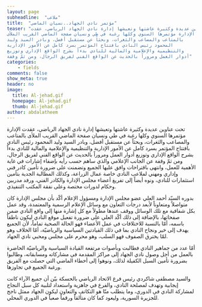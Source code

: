 ```yaml
---
layout: page
subheadline:  "ملاعب"
title:  "مؤتمر نادي الجهاد..نسيان الماضي"
teaser: "تحت عناوين عديدة وكثيرة عاشتها وتعيشها إدارة نادي الجهاد الرياضي، عقدت
الإدارة مؤتمرها السنوي وكلها رغبة في طي ونسيان صفحة الماضي القريب الملأى
بالمتاعب والمصاعب والثغرات، وبحثاً عن مستقبل أفضل، وبادر السيد وليد
المحمود رئيس النادي بافتتاح المؤتمر بسرد كامل عن الأمور الإدارية
والتنظيمية والإعلامية والمالية للنادي بدءاً بشرح الواقع الإداري وتوزيع
أدوار العمل ومروراً بالحديث عن الواقع الفني لفريق الرجال، ومن ثمّ وقفة"
categories:
    - fields
comments: false
show_meta: true
header: no
image:
  title: Al-jehad.gif
  homepage: Al-jehad.gif
  thumb: Al-jehad.gif
author: abdalatheem
---
```



تحت عناوين عديدة وكثيرة عاشتها وتعيشها إدارة نادي الجهاد الرياضي، عقدت
الإدارة مؤتمرها السنوي وكلها رغبة في طي ونسيان صفحة الماضي القريب الملأى
بالمتاعب والمصاعب والثغرات، وبحثاً عن مستقبل أفضل، وبادر السيد وليد
المحمود رئيس النادي بافتتاح المؤتمر بسرد كامل عن الأمور الإدارية
والتنظيمية والإعلامية والمالية للنادي بدءاً بشرح الواقع الإداري وتوزيع
أدوار العمل ومروراً بالحديث عن الواقع الفني لفريق الرجال، ومن ثمّ وقفة
عن الجانب الإعلامي والذي ساهم حسب رأيه بإضفاء إشارات في غاية الأهمية
للعمل، وانتهى باقتراحات وافق عليها الجميع وتضمنت على ضرورة تأمين كادر
فني وإداري ومهني لملاعب النادي خاصة عمال الزراعة، وكذلك المطالبة الجدية
بتأمين استثمارات للنادي، ونوه أيضاً إلى تفريغ أعضاء مجلس الإدارة والكادر
الفني، ورفد مدربين وحكام لدورات مختصة وعلى نفقة المكتب التنفيذي.

بدوره السيّد أحمد العلي عضو مجلس الإدارة ومسؤول الإعلام أكّد بأن مجلس
الإدارة كان متواصلاً ومتعاوناً لأبعد درجات التعاون مع وسائل الإعلام
الرسمية والمعتمدة، وقد عمل بكل شفافية مع تلك الوسائل ووقف عندها مطولاً
مع كل إشارة منها إلى واقع النادي ضمن صفحاتها، بالإضافة إلى ذلك أكّد
العلي على ضرورة تفعيل موقع النادي ليكون ناطقاً باسمه، أمّا بالنسبة
للاختلافات في عمل الأعضاء فهو الحالة الصحية تماماً، لأن الجميع يهدف إلى
خير ونجاح النادي بما في ذلك القيادتين السياسية والرياضيّة، أمّا الخلاف
وهو لمّا يخترق الصفوف فهو السلب، وهو محرم على مجلس ومحبي نادي الجهاد.

أمّا عدد من جماهير النادي فطالبت وبأصوات مرتفعة القيادة السياسية
والرياضيّة الحاضرة بالعمل من أجل وصول نادي الجهاد إلى مراكز المقدمة في
مشاركاته ومسابقاته، وطالبوا بضرورة تأمين السبل الكفيلة لذلك، ونوهوا إلى
أخطاء الماضي التي حصلت مع الفريق ورغبة الجميع في تجاوزها.

والسيد مصطفى شاكردي رئيس فرع الاتحاد الرياضي بالحسكة بيّن أن جميع الآراء
كانت إيجابية وتهدف لمصلحة النادي، والفرع في جاهزية واستعداد لتلبية كل
سبل النجاح لمشاركة النادي في الدوري، وما يتطلب منّا هو التكاتف والتعاون
ليكون الجهاد ممثل ناجح للجزيرة السورية، وليعود كما كان متألقاً ورقماً
صعباً في الدوري المحلي.
